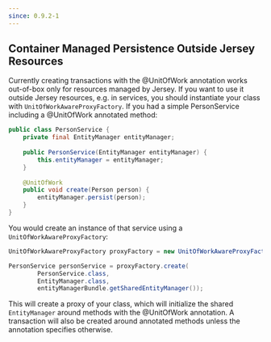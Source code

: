 ```yaml
---
since: 0.9.2-1
---
```

## Container Managed Persistence Outside Jersey Resources

Currently creating transactions with the @UnitOfWork annotation works out-of-box only for resources managed by 
Jersey. If you want to use it outside Jersey resources, e.g. in services, you should instantiate your class with 
`UnitOfWorkAwareProxyFactory`.  If you had a simple PersonService including a @UnitOfWork annotated method:

```java
public class PersonService {
    private final EntityManager entityManager;
    
    public PersonService(EntityManager entityManager) {
        this.entityManager = entityManager;
    }
    
    @UnitOfWork
    public void create(Person person) {
        entityManager.persist(person);
    }
}
```

You would create an instance of that service using a `UnitOfWorkAwareProxyFactory`:

```java
UnitOfWorkAwareProxyFactory proxyFactory = new UnitOfWorkAwareProxyFactory(entityManagerBundle);

PersonService personService = proxyFactory.create(
        PersonService.class, 
        EntityManager.class, 
        entityManagerBundle.getSharedEntityManager());
```

This will create a proxy of your class, which will initialize the shared `EntityManager` around 
methods with the @UnitOfWork annotation.  A transaction will also be created around annotated methods unless the 
annotation specifies otherwise.
